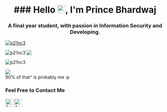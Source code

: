 <h1 align="center">### Hello <img src="https://media.giphy.com/media/hvRJCLFzcasrR4ia7z/giphy.gif" width="25px">, I'm Prince Bhardwaj</h1>

<h3 align="center">A final year student, with passion in Information Security and Developing.</h3>

<p align="left"> <a href="https://github.com/ryo-ma/github-profile-trophy"><img src="https://github-profile-trophy.vercel.app/?username=p21nc3" alt="p21nc3" /></a> </p>

<p><img align="left" src="https://github-readme-stats.vercel.app/api/top-langs?username=p21nc3&show_icons=true&locale=en&layout=compact" alt="p21nc3" /></p>

![](https://stats-gray.vercel.app/api?username=p21nc3&show_icons=true&count_private=true&include_all_commits=true&title_color=83d1a2&icon_color=9ca1b8&text_color=9ca1b8&bg_color=0f0f13) 

<p><img align="center" src="https://github-readme-streak-stats.herokuapp.com/?user=p21nc3&" alt="p21nc3" /></p>

![](https://komarev.com/ghpvc/?username=p21nc3&color=83d1a2)</br>
90% of that^ is probably me :p

### Feel Free to Contact Me

[<img align="left" alt="Ashish_Gmail" width=25px src="https://www.vectorlogo.zone/logos/gmail/gmail-icon.svg">](mailto:bhardwajprince978@gmail.com)
[<img align="left" alt="Ashish_Linkedin" width=25px src="https://www.vectorlogo.zone/logos/linkedin/linkedin-icon.svg">](https://www.linkedin.com/in/iamprincebhardwaj/)

